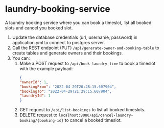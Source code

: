 # laundry-booking-service
A laundry booking service where you can book a timeslot, list all booked slots and cancel you booked slot.

1. Update the database credentials (url, username, password) in application.yml to connect to postgres server.
2. Call the REST endpoint (PUT) ```/api/generate-owner-and-booking-table``` to create tables and generate owners and their bookings.
3. You can:
   1. Make a POST request to ```/api/book-laundry-time``` to book a timeslot with the example payload:
      ```json
      {
      "ownerId": 1,
      "bookingFrom": "2022-04-29T20:28:15.607904",
      "bookingTo": "2022-04-29T21:29:15.607904",
      "laundryId": 1
      } 
      ```
   2. GET request to ```/api/list-bookings``` to list all booked timeslots.
   3. DELETE request to ```localhost:8080/api/cancel-laundry-booking/{booking-id}``` to cancel a booked timeslot.
